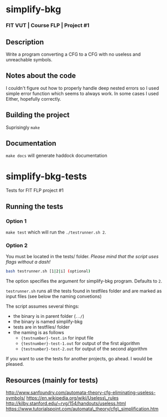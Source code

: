 # simplify-bkg
### FIT VUT | Course FLP | Project #1

## Description
Write a program converting a CFG to a CFG with no useless and unreachable symbols.

## Notes about the code
I couldn't figure out how to properly handle deep nested errors so I used simple error function which seems to always work. In some cases I used Either, hopefully correctly.

## Building the project
Suprisingly `make`

## Documentation
`make docs` will generate haddock documentation

# simplify-bkg-tests
Tests for FIT FLP project #1

## Running the tests
### Option 1
`make test` which will run the `./testrunner.sh 2`.

### Option 2
You must be located in the tests/ folder. *Please mind that the script uses flags without a dash!*
```Bash
bash testrunner.sh [1|2|i] (optional)
```
The option specifies the argument for simplify-bkg program. Defaults to `2`.

`testrunner.sh` runs all the tests found in testfiles folder and are marked as input files (see below the naming convetions)

The script assumes several things:
* the binary is in parent folder (`../`)
* the binary is named simplify-bkg
* tests are in testfiles/ folder
* the naming is as follows
    * `{testnumber}-test.in` for input file
    * `{testnumber}-test-1.out` for output of the first algorithm
    * `{testnumber}-test-2.out` for output of the second algorithm

If you want to use the tests for another projects, go ahead. I would be pleased.

## Resources (mainly for tests)
http://www.sanfoundry.com/automata-theory-cfg-eliminating-useless-symbols/
https://en.wikipedia.org/wiki/Useless\_rules
http://kilby.stanford.edu/~rvg/154/handouts/useless.html
https://www.tutorialspoint.com/automata\_theory/cfg\_simplification.htm
